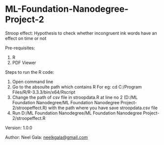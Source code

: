 # ML-Foundation-Nanodegree-Project-2
Stroop effect:
Hypothesis to check whether incongruent ink words have an effect on time or not
	
Pre-requisites:
1. R
2. PDF Viewer

Steps to run the R code:
1. Open command line
2. Go to the absoulte path which contains R
For eg: cd C:/Program Files/R/R-3.3.3/bin/x64/Rscript
3. Change the path of csv file in stroopdata.R at line no 2 (D:/ML Foundation Nanodegree/ML Foundation Nanodegree Project-2/stroopeffect.R) 
   with the path where you have save stroopdata.csv file
4. Run D:/ML Foundation Nanodegree/ML Foundation Nanodegree Project-2/stroopeffect.R

Version:
1.0.0

Author:
Neel Gala: neelkgala@gmail.com
